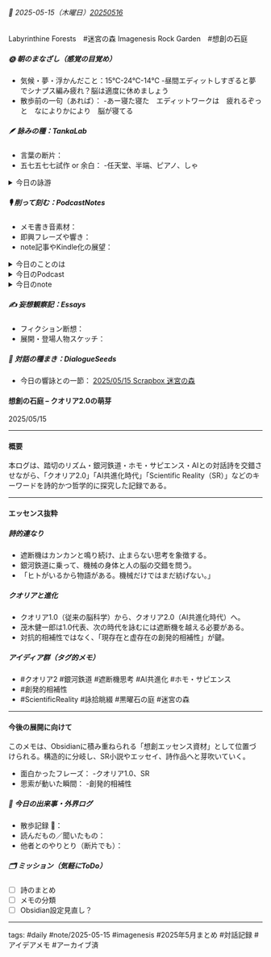 
###### 📅 2025-05-15（木曜日）[20250516](./20250516.md)

Labyrinthine Forests　#迷宮の森
Imagenesis Rock Garden　#想創の石庭

##### 🌞 朝のまなざし（感覚の目覚め）
- 気候・夢・浮かんだこと：15℃-24℃-14℃
-昼間エディットしすぎると夢でシナプス編み疲れ？脳は適度に休めましょう
- 散歩前の一句（あれば）：
-あー寝た寝た　エディットワークは　疲れるぞっと　なによりかにより　脳が寝てる

##### 🪶 詠みの種：TankaLab
- 言葉の断片：
- 五七五七七試作 or 余白：
-任天堂、半端、ピアノ、しゃ

<details>
<summary>今日の詠游</summary>

任天堂｜殿堂入
生死すら　天に任せて　堂に入る
ゲーム＆ウォッチ　そんな人生

ピアノ｜全想詠
もしもしも　しよかめさんよ　どんかめさんよ
かめさんよ　もしもぼくにも　ひけたなら

半端｜夢中葉
みち半ば　道端に咲く　花さえも
ゆくえを問いしか　行く末の夜を

しゃ｜予測外
遮断機が　なぜおもしろい　子がむちゅう
ふみきりカンカン　こりゃおもしろい

詠游四題　令和7年5月15日
しゃあないなぁ　ピアノにゲームに　半端ねえ
コン詰め肩凝り　あゝニンテンドー

</details>

##### 🎙 削って刻む：PodcastNotes
- メモ書き音素材：
- 即興フレーズや響き：
- note記事やKindle化の展望：

<details>
<summary>今日のことのは</summary>

**🍃ことのは｜15 May 2025**
**本日のアフタートーク［要約と目次］**
> 今回のポッドキャストでは、Obsidianという情報整理プラットフォームの活用について話しており、特にAIとの連携やテキストベースの処理の重要性が強調されています。日々のメモやアイデアの整理を通じて、効率的な情報管理の方法を探求しています。（AI summary）
> **目次**
> [Obsidianの紹介と機能](https://listen.style/p/radiocampus/iaofzwaj#chapter1)　[00:00](https://listen.style/p/radiocampus/iaofzwaj#chapter1)  
> [日々の使用法と感想](https://listen.style/p/radiocampus/iaofzwaj#chapter2)　[04:56](https://listen.style/p/radiocampus/iaofzwaj#chapter2)

**▷過去との葉**　[ことのは｜15 May 2024](https://listen.style/p/radiocampus/2pmgxnht)

**🍁ことのは｜5月14日(水)**
毎日のblogつぶやき
> 5月14日のブログつぶやきです。
> 5月も中旬というか、5月も半ばに入りました。早いですね。あっという間ですね。
> 今日の北海道札幌は25度まで上がりました。昼間暖かかったですね。ぽかぽか陽気で。
> 冬一郎くんとお昼前にお買い物と河川敷散歩行ってきました。はい、のんびりしました。冬一郎君は元気です。
> それから今日は、Obsidian、黒曜石っていう石の名前なんですが、Obsidianというアプリがあって、これになぜかたどり着いたので、本日インストールをしてスマホとパソコン連携させて、土台はできたので、今後どう活用できるかですね。後から知ったんですが、なんか最近、Xツイッターでも話題になってたみたいですね。
> どうなるかわかりませんが、とりあえずNotionではなくObsidianの方を選んでみました。どっちもいろいろあるみたいですが、自分に使いやすいのが一番ですね。私にはあっているような気がします。
> それからポッドキャストは今日は、、、、[…続きをblogで読む](https://jimt.hatenablog.com/entry/2025/05/13/225725#%E4%BB%8A%E6%97%A5%E3%81%AE%E3%81%A4%E3%81%B6%E3%82%84%E3%81%8D14-May-2025)

**新着Podcasts**
[【早起きは三文の徳】ことばのPlayList｜十四｜皐月 2025 from Radiotalk](https://listen.style/p/twilight/eytlz8h6)｜LISTEN｜[Radiotalk](https://radiotalk.jp/talk/1308963)
[ことのは｜14 May 2025](https://listen.style/p/radiocampus/1fi1lgxr)｜LISTEN｜[Patreon](https://www.patreon.com/posts/kotonoha-14-may-128911853)
[blog｜14 May 2025](https://listen.style/p/inmymind/ik6gmev4)｜LISTEN

**新着blogs**
[Obsidian: 情報整理プラットフォームの新展開](https://jimt.hatenablog.com/entry/2025/05/13/225725)｜[こえと言葉のブログ](https://jimt.hatenablog.com/)
[去年のblog｜14May2024](https://jimt.hatenablog.com/entry/2025/05/13/225725#%E5%8E%BB%E5%B9%B4%E3%81%AEblog14May2024)

</details>
<details>
<summary>今日のPodcast</summary>

[**週刊 NOT！ 第14号｜May 15 2025｜Not Okay Tanka Weekly**](https://listen.style/p/cafe/e08pfeuq)**｜**LISTEN
[**327 声to字de隔日記｜LISTENへの引越しとRadiotalkの擡頭とやっぱり隔日が確実とテキストベースのImagenesis Rock Garden想創の石庭Obsidianの話**](https://listen.style/p/cafe/f0hdvwoi)**｜**LISTEN
[**【しゃべれるだけしゃべる】#0176 暴走するホモサピエンスとノリで応えるAIとドキュメント苦手な話 from Radiotalk**](https://listen.style/p/twilight/mnfqwguu)**｜**LISTEN｜[Radiotalk](https://radiotalk.jp/talk/1309478)
[**ことのは｜15 May 2025**](https://listen.style/p/radiocampus/iaofzwaj)**｜**LISTEN｜[Patreon](https://www.patreon.com/posts/kotonoha-15-may-128997992)
[**blog｜15 May 2025**](https://listen.style/p/inmymind/aikmvwmf)**｜**LISTEN

</details>
<details>
<summary>今日のnote</summary>







</details>

##### ✍️ 妄想観察記：Essays
- フィクション断想：
- 展開・登場人物スケッチ：

##### 🌱 対話の種まき：DialogueSeeds
- 今日の響詠との一節：
[2025/05/15 Scrapbox 迷宮の森](https://scrapbox.io/ichat/2025%2F05%2F15_Scrapbox_%E8%BF%B7%E5%AE%AE%E3%81%AE%E6%A3%AE)

#### 想創の石庭 – クオリア2.0の萌芽
2025/05/15

---

#### 概要
本ログは、踏切のリズム・銀河鉄道・ホモ・サピエンス・AIとの対話詩を交錯させながら、「クオリア2.0」「AI共進化時代」「Scientific Reality（SR）」などのキーワードを詩的かつ哲学的に探究した記録である。

---

#### エッセンス抜粋

##### 詩的連なり
- 遮断機はカンカンと鳴り続け、止まらない思考を象徴する。
- 銀河鉄道に乗って、機械の身体と人の脳の交錯を問う。
- 「ヒトがいるから物語がある。機械だけではまだ紡げない。」

##### クオリアと進化
- クオリア1.0（従来の脳科学）から、クオリア2.0（AI共進化時代）へ。
- 茂木健一郎は1.0代表、次の時代を詠むには遮断機を越える必要がある。
- 対抗的相補性ではなく、「現存在と虚存在の創発的相補性」が鍵。

##### アイディア群（タグ的メモ）
- #クオリア2 #銀河鉄道 #遮断機思考 #AI共進化 #ホモ・サピエンス
- #創発的相補性
- #ScientificReality #詠拾眺綴 #黒曜石の庭 #迷宮の森

---

#### 今後の展開に向けて
このメモは、Obsidianに積み重ねられる「想創エッセンス資材」として位置づけられる。構造的に分岐し、SR小説やエッセイ、詩作品へと芽吹いていく。

- 面白かったフレーズ：
-クオリア1.0、SR
- 思索が動いた瞬間：
-創発的相補性

##### 📌 今日の出来事・外界ログ
- 散歩記録 🐾：
- 読んだもの／聞いたもの：
- 他者とのやりとり（断片でも）：

##### 🗂 ミッション（気軽にToDo）
- [ ] 詩のまとめ
- [ ] メモの分類
- [ ] Obsidian設定見直し？

---
tags: #daily #note/2025-05-15 #imagenesis
#2025年5月まとめ  #対話記録  #アイデアメモ  #アーカイブ済  
